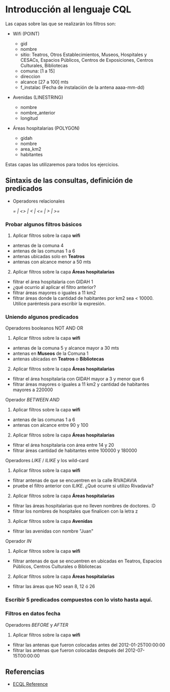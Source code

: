 # Introducción al lenguaje CQL

Las capas sobre las que se realizarán los filtros son:

* Wifi (POINT)
  * gid
  * nombre
  * sitio: Teatros, Otros Establecimientos, Museos, Hospitales y CESACs, Espacios Públicos, Centros de Exposiciones, Centros Culturales, Bibliotecas
  * comuna: [1 a 15]
  * direccion
  * alcance [27 a 100] mts
  * f_instalac (Fecha de instalación de la antena aaaa-mm-dd)

* Avenidas (LINESTRING)
  * nombre
  * nombre_anterior
  * longitud

* Áreas hospitalarias (POLYGON)
  * gidah 
  * nombre
  * area_km2
  * habitantes

Estas capas las utilizaremos para todos los ejercicios.

## Sintaxis de las consultas, definición de predicados

- Operadores relacionales

  _= | <> | < | <= | > | >=_


### Probar algunos filtros básicos

1. Aplicar filtros sobre la capa **wifi** 
  * antenas de la comuna 4
  * antenas de las comunas 1 a 6
  * antenas ubicadas solo en **Teatros**
  * antenas con alcance menor a 50 mts


2. Aplicar filtros sobre la capa **Áreas hospitalarias** 
  * filtrar el área hospitalaria con GIDAH 1
  * ¿qué ocurrio al aplicar el filtro anterior?
  * filtrar áreas mayores o iguales a 11 km2
  * filtrar áreas donde la cantidad de habitantes por km2 sea < 10000. Utilice paréntesis para escribir la expresión.

### Uniendo algunos predicados
  Operadores booleanos NOT AND OR
  
1. Aplicar filtros sobre la capa **wifi** 
  * antenas de la comuna 5 y alcance mayor a 30 mts
  * antenas en **Museos** de la Comuna 1
  * antenas ubicadas en **Teatros** o **Bibliotecas**


2. Aplicar filtros sobre la capa **Áreas hospitalarias** 
  * filtrar el área hospitalaria con GIDAH mayor a 3 y menor que 6
  * filtrar áreas mayores o iguales a 11 km2 y cantidad de habitantes mayores a 220000

  Operador *BETWEEN AND*

1. Aplicar filtros sobre la capa **wifi** 
  * antenas de las comunas 1 a 6
  * antenas con alcance entre 90 y 100

2. Aplicar filtros sobre la capa **Áreas hospitalarias** 
  * filtrar el área hospitalaria con área entre 14 y 20
  * filtrar áreas cantidad de habitantes entre 100000 y 180000

  Operadores *LIKE* / *ILIKE* y los wild-card

1. Aplicar filtros sobre la capa **wifi** 
  * filtrar antenas de que se encuentren en la calle RIVADAVIA
  * pruebe el filtro anterior con *ILIKE*. ¿Qué ocurre si utilizo Rivadavia? 

2. Aplicar filtros sobre la capa **Áreas hospitalarias** 
  * filtrar las áreas hospitalarias que no lleven nombres de doctores. :D
  * filtrar los nombres de hospitales que finalicen con la letra z

3. Aplicar filtros sobre la capa **Avenidas**
  * filtrar las avenidas con nombre "Juan"

  Operador *IN*

1. Aplicar filtros sobre la capa **wifi** 
  * filtrar antenas de que se encuentren en ubicadas en Teatros, Espacios Públicos, Centros Culturales o Bibliotecas

2. Aplicar filtros sobre la capa **Áreas hospitalarias** 
  * filtrar las áreas que NO sean 8, 12 ó 26

### Escribir 5 predicados compuestos con lo visto hasta aquí.
    

### Filtros en datos fecha
  Operadores *BEFORE* y *AFTER*

1. Aplicar filtros sobre la capa **wifi**
  * filtrar las antenas que fueron colocadas antes del 2012-01-25T00:00:00
  * filtrar las antenas que fueron colocadas después del 2012-07-15T00:00:00


## Referencias
  * [ECQL Reference](http://docs.geoserver.org/stable/en/user/filter/ecql_reference.html#filter-ecql-reference)
 
